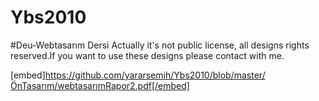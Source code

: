 # Ybs2010
#Deu-Webtasarım Dersi 
 Actually it's not public license, all designs rights reserved.If you want to use these designs please contact with me. 
 
 [embed]https://github.com/yararsemih/Ybs2010/blob/master/ÖnTasarım/webtasarımRapor2.pdf[/embed]
